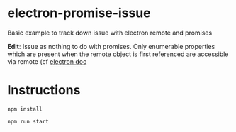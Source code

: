 # electron-promise-issue
Basic example to track down issue with electron remote and promises 

**Edit**: Issue as nothing to do with promises. Only enumerable properties which are present when the remote object is first referenced are accessible via remote (cf [electron doc](https://github.com/electron/electron/blob/master/docs/api/remote.md#remote-objects)

# Instructions
`npm install`

`npm run start`

